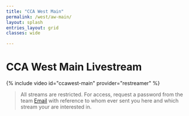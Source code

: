 ```yaml
---
title: "CCA West Main"
permalink: /west/aw-main/
layout: splash
entries_layout: grid
classes: wide

---
```


# CCA West Main Livestream

{% include video id="ccawest-main" provider="restreamer" %}

> All streams are restricted. For access, request a password from the team [Email](mailto:james@site-walk.org) with reference to whom ever sent you here and which stream your are interested in.